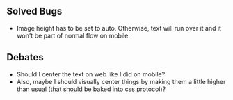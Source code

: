 ## Solved Bugs

- Image height has to be set to auto. Otherwise, text will run over it and it won't be part of normal flow on mobile.


## Debates
- Should I center the text on web like I did on mobile?
- Also, maybe I should visually center things by making them a little higher than usual (that should be baked into css protocol)?